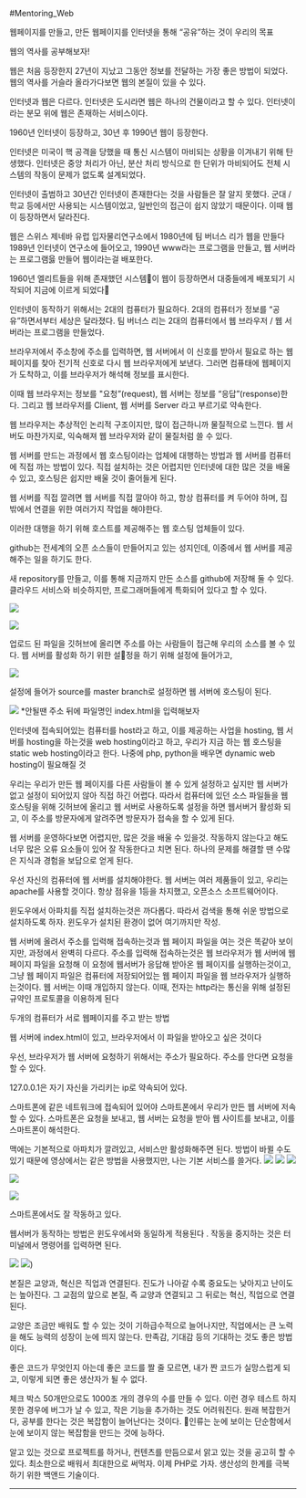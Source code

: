 #Mentoring_Web


웹페이지를 만들고, 만든 웹페이지를 인터넷을 통해 “공유”하는 것이 우리의 목표

웹의 역사를 공부해보자!

웹은 처음 등장한지 27년이 지났고 그동안 정보를 전달하는 가장 좋은 방법이 되었다. 웹의 역사를 거슬라 올라가다보면 웹의 본질이 있을 수 있다.

인터넷과 웹은 다르다. 인터넷은 도시라면 웹은 하나의 건물이라고 할 수 있다. 인터넷이라는 분모 위에 웹은 존재하는 서비스이다.

1960년 인터넷이 등장하고, 30년 후 1990년 웹이 등장한다.

인터넷은 미국이 핵 공격을 당했을 때 통신 시스템이 마비되는 상황을 이겨내기 위해 탄생했다. 인터넷은 중앙 처리가 아닌, 분산 처리 방식으로 한 단위가 마비되어도 전체 시스템의 작동이 문제가 없도록 설계되었다.

인터넷이 출범하고 30년간 인터넷이 존재한다는 것을 사람들은 잘 알지 못했다. 군대 / 학교 등에서만 사용되는 시스템이었고,  일반인의 접근이 쉽지 않았기 때문이다. 이때 웹이 등장하면서 달라진다. 

웹은 스위스 제네바 유럽 입자물리연구소에서 1980년에 팀 버너스 리가 웹을 만들다 1989년 인터넷이 연구소에 들어오고, 1990년 www라는 프로그램을 만들고, 웹 서버라는 프로그램읋 만들어 웹이라는걸 배포한다.

1960년 엘리트들을 위해 존재했던 시스템이 웹이 등장하면서 대중들에게 배포되기 시작되어 지금에 이르게 되었다

인터넷이 동작하기 위해서는 2대의 컴퓨터가 필요하다. 2대의 컴퓨터가 정보를 “공유”하면서부터 세상은 달라졌다. 팀 버너스 리는 2대의 컴퓨터에서 웹 브라우저 / 웹 서버라는 프로그램을 만들었다.

브라우저에서 주소창에 주소를 입력하면, 웹 서버에서 이 신호를 받아서 필요로 하는 웹 페이지를 찾아 전기적 신호로 다시 웹 브라우저에게 보낸다. 그러면 컴퓨태에 웹페이지가 도착하고, 이를 브라우저가 해석해 정보를 표시한다.

이때 웹 브라우저는 정보를 "요청”(request), 웹 서버는 정보를 “응답”(response)한다. 그리고 웹 브라우저를 Client, 웹 서버를 Server 라고 부르기로 약속한다. 

웹 브라우저는 추상적인 논리적 구조이지만, 많이 접근하니까 물질적으로 느낀다. 웹 서버도 마찬가지로, 익숙해져 웹 브라우저와 같이 물질처럼 쓸 수 있다.

웹 서버를 만드는 과정에서 웹 호스팅이라는 업체에 대행하는 방법과 웹 서버를 컴퓨터에 직접 까는 방법이 있다. 직접 설치하는 것은 어렵지만 인터넷에 대한 많은 것을 배울 수 있고, 호스팅은 쉽지만 배울 것이 줄어들게 된다.



웹 서버를 직접 깔려면 웹 서버를 직접 깔아야 하고, 항상 컴퓨터를 켜 두어야 하며, 집 밖에서 연결을 위한 여러가지 작업을 해야한다.

이러한 대행을 하기 위해 호스트를 제공해주는 웹 호스팅 업체들이 있다. 

github는 전세계의 오픈 소스들이 만들어지고 있는 성지인데, 이중에서 웹 서버를 제공해주는 일을 하기도 한다.

새 repository를 만들고, 이를 통해 지금까지 만든 소스를 github에 저장해 둘 수 있다. 클라우드 서비스와 비슷하지만, 프로그래머들에게 특화되어 있다고 할 수 있다.

![](./images/03-1.png)

![](./images/03-2.png)

업로드 된 파일을 깃허브에 올리면 주소를 아는 사람들이 접근해 우리의 소스를 볼 수 있다.
웹 서버를 활성화 하기 위한 설정을 하기 위해 설정에 들어가고, 

![](./images/03-3.png)

설정에 들어가 source를 master branch로 설정하면 웹 서버에 호스팅이 된다.


![](./images/03-4.png)
*안될땐 주소 뒤에 파일명인 index.html을 입력해보자

인터넷에 접속되어있는 컴퓨터를 host라고 하고, 이를 제공하는 사업을 hosting, 웹 서버를 hosting을 하는것을 web hosting이라고 하고, 우리가 지금 하는 웹 호스팅을 static web hosting이라고 한다. 나중에 php, python을 배우면 dynamic web hosting이 필요해질 것

우리는 우리가 만든 웹 페이지를 다른 사람들이 볼 수 있게 설정하고 싶지만 웹 서버가 없고 설정이 되어있지 않아 직접 하긴 어렵다. 따라서 컴퓨터에 있던 소스 파일들을 웹 호스팅을 위해 깃허브에 올리고 웹 서버로 사용하도록 설정을 하면 웹서버거 활성화 되고, 이 주소를 방문자에게 알려주면 방문자가 접속을 할 수 있게 된다.

웹 서버를 운영하다보면 어렵지만,  많은 것을 배울 수 있을것. 작동하지 않는다고 해도 너무 많은 오류 요소들이 있어 잘 작동한다고 치면 된다.
하나의 문제를 해결할 땐 수많은 지식과 경험을 보답으로 얻게 된다.

우선 자신의 컴퓨터에 웹 서버를 설치해야한다. 웹 서버는 여러 제품들이 있고, 우리는 apache를 사용할 것이다. 항상 점유을 1등을 차지했고, 오픈소스 소프트웨어이다.

윈도우에서 아파치를 직접 설치하는것은 까다롭다. 따라서 검색을 통해 쉬운 방법으로 설치하도록 하자. 윈도우가 설치된 환경이 없어 여기까지만 작성.

웹 서버에 올려서 주소를 입력해 접속하는것과 웹 페이지 파일을 여는 것은 똑같아 보이지만, 과정에서 완벽히 다르다. 주소를 입력해 접속하는것은 웹 브라우저가 웹 서버에 웹 페이지 파일을 요청해 이 요청에 웹서버가 응답해 받아온 웹 페이지를 실행하는것이고, 그냥 웹 페이지 파일은 컴퓨터에 저장되어있는 웹 페이지 파일을 웹 브라우저가 실행하는것이다. 웹 서버는 이때 개입하지 않는다. 이때, 전자는 http라는 통신을 위해 설정된 규약인 프로토콜을 이용하게 된다


두개의 컴퓨터가 서로 웹페이지를 주고 받는 방법

웹 서버에 index.html이 있고, 브라우저에서 이 파일을 받아오고 싶은 것이다

우선, 브라우저가 웹 서버에 요청하기 위해서는 주소가 필요하다. 주소를 안다면 요청을 할 수 있다.  

127.0.0.1은 자기 자신을 가리키는 ip로 약속되어 있다.

스마트폰에 같은 네트워크에 접속되어 있어야 스마트폰에서 우리가 만든 웹 서버에 저속할 수 있다. 스마트폰은 요청을 보내고, 웹 서버는 요청을 받아 웹 사이트를 보내고, 이를 스마트폰이 해석한다.

맥에는 기본적으로 아파치가 깔려있고, 서비스만 활성화해주면 된다. 방법이 바뀔 수도 있기 때문에 영상에서는 같은 방법을 사용했지만, 나는 기본 서비스를 쓸거다.
![](./images/03-5.png)
![](./images/03-6.png)
![](./images/03-7.png)

![](./images/03-8.png)

![](./images/03-9.png)

스마트폰에서도 잘 작동하고 있다.

웹서버가 동작하는 방법은 윈도우에서와 동일하게 적용된다 .
작동을 중지하는 것은 터미널에서 명령어를 입력하면 된다.


![](./images/03-10.png)
![](./images/03-11.png))

본질은 교양과, 혁신은 직업과 연결된다. 진도가 나아갈 수록 중요도는 낮아지고 난이도는 높아진다. 그 교점의 앞으로 본질, 즉 교양과 연결되고 그 뒤로는 혁신, 직업으로 연결 된다.

교양은 조금만 배워도 할 수 있는 것이 기하급수적으로 늘어나지만, 직업에서는 큰 노력을 해도 능력의 성장이 눈에 띄지 않는다. 만족감, 기대감 등의 기대하는 것도 좋은 방법이다. 

좋은 코드가 무엇인지 아는데 좋은 코드를 짤 줄 모르면, 내가 짠 코드가 실망스럽게 되고, 이렇게 되면 좋은 생산자가 될 수 없다.

체크 박스 50개만으로도 1000조 개의 경우의 수를 만들 수 있다. 이런 경우 테스트 하지 못한 경우에 버그가 날 수 있고, 작은 기능을 추가하는 것도 어려워진다. 원래 복잡한거다, 공부를 한다는 것은 복잡함이 늘어난다는 것이다. 인류는 눈에 보이는 단순함에서 눈에 보이지 않는 복잡함을 만드는 것에 능하다.

알고 있는 것으로 프로젝트를 하거나, 컨텐츠를 만듬으로서 앍고 있는 것을 공고히 할 수 있다. 최소한으로 배워서 최대한으로 써먹자. 이제 PHP로 가자. 생산성의 한계를 극복하기 위한 백앤드 기술이다.
- - - -
